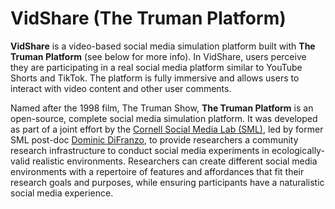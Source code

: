 VidShare (The Truman Platform)
=======================

**VidShare** is a video-based social media simulation platform built with **The Truman Platform** (see below for more info). In VidShare, users perceive they are participating in a real social media platform similar to YouTube Shorts and TikTok. The platform is fully immersive and allows users to interact with video content and other user comments.

Named after the 1998 film, The Truman Show, **The Truman Platform** is an open-source, complete social media simulation platform. It was developed as part of a joint effort by the [Cornell Social Media Lab (SML)](https://socialmedialab.cornell.edu/), led by former SML post-doc [Dominic DiFranzo](https://difranzo.com/), to provide researchers a community research infrastructure to conduct social media experiments in ecologically-valid realistic environments. Researchers can create different social media environments with a repertoire of features and affordances that fit their research goals and purposes, while ensuring participants have a naturalistic social media experience. 

